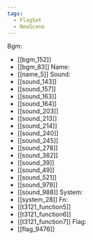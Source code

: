 ```yaml
---
tags:
  - FlagSet
  - NewScene
---
```

Bgm:
- [[bgm_152]]
- [[bgm_83]]
Name:
- [[name_5]]
Sound:
- [[sound_143]]
- [[sound_157]]
- [[sound_163]]
- [[sound_164]]
- [[sound_203]]
- [[sound_213]]
- [[sound_214]]
- [[sound_240]]
- [[sound_245]]
- [[sound_278]]
- [[sound_382]]
- [[sound_39]]
- [[sound_49]]
- [[sound_521]]
- [[sound_979]]
- [[sound_988]]
System:
- [[system_28]]
Fn:
- [[t3121_function5]]
- [[t3121_function6]]
- [[t3121_function7]]
Flag:
- [[flag_9476]]
